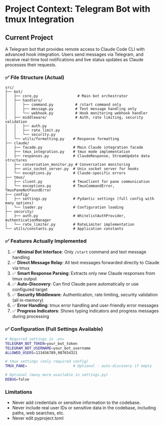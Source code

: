 # Project Context: Telegram Bot with tmux Integration

## Current Project

A Telegram bot that provides remote access to Claude Code CLI with advanced hook integration. Users send messages via Telegram, and receive real-time tool notifications and live status updates as Claude processes their requests.

### ✅ File Structure (Actual)

```
src/
├── bot/
│   ├── core.py                  # Main bot orchestrator
│   ├── handlers/
│   │   ├── command.py          # /start command only
│   │   ├── message.py          # Text message handling only
│   │   └── webhook.py          # Hook monitoring webhook handler
│   ├── middleware/             # Auth, rate limiting, security validation
│   │   ├── auth.py
│   │   ├── rate_limit.py
│   │   └── security.py
│   └── utils/formatting.py    # Response formatting
├── claude/
│   ├── facade.py              # Main Claude integration facade
│   ├── tmux_integration.py    # tmux mode implementation
│   ├── responses.py           # ClaudeResponse, StreamUpdate data structures
│   ├── conversation_monitor.py # Conversation monitoring
│   ├── unix_socket_server.py  # Unix socket server for hooks
│   └── exceptions.py          # Claude-specific errors
├── tmux/
│   ├── client.py              # TmuxClient for pane communication
│   └── exceptions.py          # TmuxCommandError, TmuxPaneNotFoundError
├── config/
│   ├── settings.py            # Pydantic settings (full config with many options)
│   └── loader.py              # Configuration loading
├── security/
│   ├── auth.py                # WhitelistAuthProvider, AuthenticationManager
│   └── rate_limiter.py        # RateLimiter implementation
└── utils/constants.py         # Application constants
```

### ✅ Features Actually Implemented

1. ✅ **Minimal Bot Interface**: Only `/start` command and text message handling
2. ✅ **Direct Message Relay**: All text messages forwarded directly to Claude via tmux
3. ✅ **Smart Response Parsing**: Extracts only new Claude responses from tmux output
4. ✅ **Auto-Discovery**: Can find Claude pane automatically or use configured target
5. ✅ **Security Middleware**: Authentication, rate limiting, security validation (all in-memory)
6. ✅ **Error Handling**: tmux error handling and user-friendly error messages
7. ✅ **Progress Indicators**: Shows typing indicators and progress messages during processing

### ✅ Configuration (Full Settings Available)

```bash
# Required settings in .env
TELEGRAM_BOT_TOKEN=your_bot_token
TELEGRAM_BOT_USERNAME=your_bot_username
ALLOWED_USERS=123456789,987654321

# tmux settings (only required config)
TMUX_PANE=                     # Optional - auto-discovery if empty

# Optional (many more available in settings.py)
DEBUG=false

```

### Limitations

- Never add credentials or sensitive information to the codebase.
- Never include real user IDs or sensitive data in the codebase, including paths, web searches, etc.
- Never edit pyproject.toml

